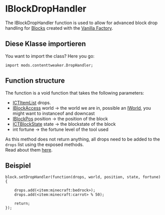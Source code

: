 # IBlockDropHandler

The IBlockDropHandler function is used to allow for advanced block drop handling for [Blocks](/Mods/ContentTweaker/Vanilla/Creatable_Content/Block/) created with the [Vanilla Factory](/Mods/ContentTweaker/Vanilla/Creatable_Content/VanillaFactory/).

## Diese Klasse importieren
You want to import the class? Here you go:
```zenscript
import mods.contenttweaker.DropHandler;
```


## Function structure
The function is a void function that takes the following parameters:

- [ICTItemList](/Mods/ContentTweaker/Vanilla/Types/Drops/ICTItemList/) drops.
- [IBlockAccess](/Vanilla/World/IBlockAccess/) world -> the world we are in, possible an [IWorld](/Mods/ContentTweaker/Vanilla/Types/World/IWorld/), you might want to instanceof and downcast
- [IBlockPos](/Vanilla/World/IBlockPos/) position -> the position of the block
- [ICTBlockState](/Mods/ContentTweaker/Vanilla/Types/Block/ICTBlockState/) state -> the blockstate of the block
- int fortune -> the fortune level of the tool used

As this method does not return anything, all drops need to be added to the `drops` list using the exposed methods.  
Read about them [here](/Mods/ContentTweaker/Vanilla/Types/Drops/ICTItemList/).

## Beispiel

```zenscript
block.setDropHandler(function(drops, world, position, state, fortune) {

    drops.add(<item:minecraft:bedrock>);
    drops.add(<item:minecraft:carrot> % 50);

    return;
});
```
